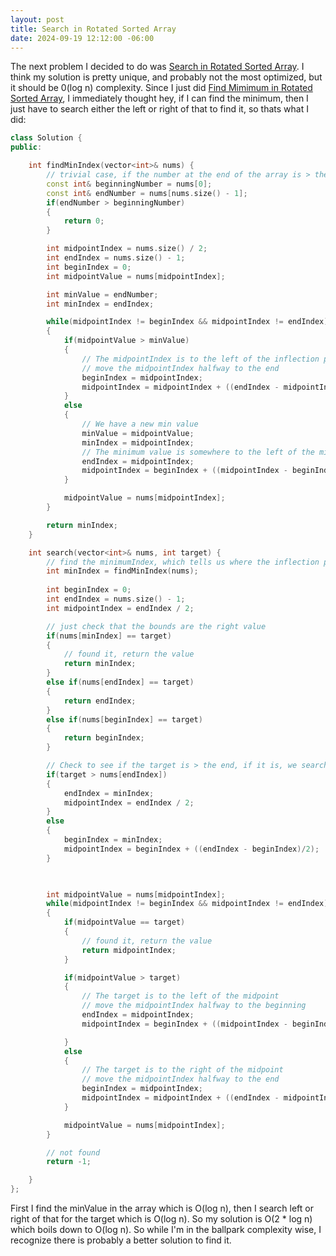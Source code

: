 ```yaml
---
layout: post
title: Search in Rotated Sorted Array
date: 2024-09-19 12:12:00 -06:00
---
```


The next problem I decided to do was [Search in Rotated Sorted Array](https://leetcode.com/problems/search-in-rotated-sorted-array/).  I think my solution is pretty unique, and probably not the most optimized, but it should be 0(log n) complexity.  Since I just did [Find Mimimum in Rotated Sorted Array](/MinimumInRotatedSortedArray/), I immediately thought hey, if I can find the minimum, then I just have to search either the left or right of that to find it, so thats what I did:

```C++
class Solution {
public:

    int findMinIndex(vector<int>& nums) {
        // trivial case, if the number at the end of the array is > the number at the beginning, then the array was rotated nums.size() times and the first number is the minimum.
        const int& beginningNumber = nums[0];
        const int& endNumber = nums[nums.size() - 1];
        if(endNumber > beginningNumber)
        {
            return 0;
        }

        int midpointIndex = nums.size() / 2;
        int endIndex = nums.size() - 1;
        int beginIndex = 0;
        int midpointValue = nums[midpointIndex];

        int minValue = endNumber;
        int minIndex = endIndex;

        while(midpointIndex != beginIndex && midpointIndex != endIndex)
        {
            if(midpointValue > minValue)
            {
                // The midpointIndex is to the left of the inflection point, minimum is between the midpoint and the end
                // move the midpointIndex halfway to the end
                beginIndex = midpointIndex;
                midpointIndex = midpointIndex + ((endIndex - midpointIndex) / 2);
            }
            else
            {
                // We have a new min value
                minValue = midpointValue;
                minIndex = midpointIndex;
                // The minimum value is somewhere to the left of the midpointIndex (or IS the midpointIndex)
                endIndex = midpointIndex;
                midpointIndex = beginIndex + ((midpointIndex - beginIndex) / 2);
            }

            midpointValue = nums[midpointIndex];
        }

        return minIndex;
    }

    int search(vector<int>& nums, int target) {
        // find the minimumIndex, which tells us where the inflection point in the array is.  Given that point, we can search a subset for the target.
        int minIndex = findMinIndex(nums);
        
        int beginIndex = 0;
        int endIndex = nums.size() - 1;
        int midpointIndex = endIndex / 2;

        // just check that the bounds are the right value
        if(nums[minIndex] == target)
        {
            // found it, return the value
            return minIndex;
        }
        else if(nums[endIndex] == target)
        {
            return endIndex;
        }
        else if(nums[beginIndex] == target)
        {
            return beginIndex;
        }

        // Check to see if the target is > the end, if it is, we search to the left of the min index, if its not we search to the right
        if(target > nums[endIndex])
        {
            endIndex = minIndex;
            midpointIndex = endIndex / 2;
        }
        else
        {
            beginIndex = minIndex;
            midpointIndex = beginIndex + ((endIndex - beginIndex)/2);
        }
        


        int midpointValue = nums[midpointIndex];
        while(midpointIndex != beginIndex && midpointIndex != endIndex)
        {
            if(midpointValue == target)
            {
                // found it, return the value
                return midpointIndex;
            }

            if(midpointValue > target)
            {        
                // The target is to the left of the midpoint
                // move the midpointIndex halfway to the beginning
                endIndex = midpointIndex;
                midpointIndex = beginIndex + ((midpointIndex - beginIndex) / 2);

            }
            else
            {
                // The target is to the right of the midpoint
                // move the midpointIndex halfway to the end
                beginIndex = midpointIndex;
                midpointIndex = midpointIndex + ((endIndex - midpointIndex) / 2);
            }

            midpointValue = nums[midpointIndex];
        }

        // not found
        return -1;

    }
};
```

First I find the minValue in the array which is O(log n), then I search left or right of that for the target which is O(log n).  So my solution is O(2 * log n) which boils down to O(log n).  So while I'm in the ballpark complexity wise, I recognize there is probably a better solution to find it.